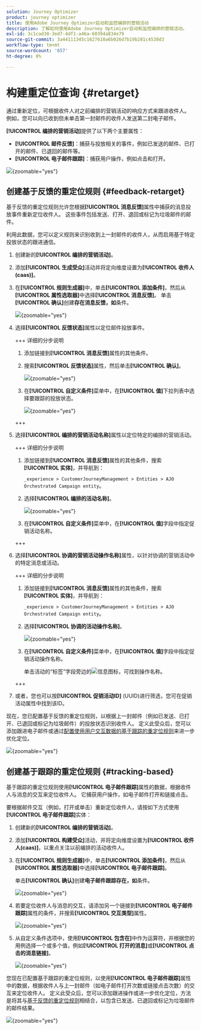 ```yaml
---
solution: Journey Optimizer
product: journey optimizer
title: 使用Adobe Journey Optimizer启动和监控编排的营销活动
description: 了解如何使用Adobe Journey Optimizer启动和监控编排的营销活动。
exl-id: 3c1cad30-3ed7-4df1-a46a-60394a834e79
source-git-commit: 3a44111345c1627610a6b026d7b19b281c4538d3
workflow-type: tm+mt
source-wordcount: '657'
ht-degree: 0%

---
```



# 构建重定位查询 {#retarget}

通过重新定位，可根据收件人对之前编排的营销活动的响应方式来跟进收件人。 例如，您可以向已收到但未单击第一封邮件的收件人发送第二封电子邮件。

**[!UICONTROL 编排的营销活动]**&#x200B;提供了以下两个主要属性：

* **[!UICONTROL 邮件反馈]**：捕获与投放相关的事件，例如已发送的邮件、已打开的邮件、已退回的邮件等。
* **[!UICONTROL 电子邮件跟踪]**：捕获用户操作，例如点击和打开。

![](assets/do-not-localize/retarget-schema.png){zoomable="yes"}


## 创建基于反馈的重定位规则 {#feedback-retarget}

基于反馈的重定位规则允许您根据&#x200B;**[!UICONTROL 消息反馈]**&#x200B;属性中捕获的消息投放事件重新定位收件人。 这些事件包括发送、打开、退回或标记为垃圾邮件的邮件。

利用此数据，您可以定义规则来识别收到上一封邮件的收件人，从而启用基于特定投放状态的跟进通信。

1. 创建新的&#x200B;**[!UICONTROL 编排的营销活动]**。

1. 添加&#x200B;**[!UICONTROL 生成受众]**&#x200B;活动并将定向维度设置为&#x200B;**[!UICONTROL 收件人(caas)]**。

1. 在&#x200B;**[!UICONTROL 规则生成器]**&#x200B;中，单击&#x200B;**[!UICONTROL 添加条件]**，然后从&#x200B;**[!UICONTROL 属性选取器]**&#x200B;中选择&#x200B;**[!UICONTROL 消息反馈]**。 单击&#x200B;**[!UICONTROL 确认]**&#x200B;创建&#x200B;**存在消息反馈，如**&#x200B;条件。

   ![](assets/retarget_1.png){zoomable="yes"}

1. 选择&#x200B;**[!UICONTROL 反馈状态]**&#x200B;属性以定位邮件投放事件。

   +++ 详细的分步说明

   1. 添加链接到&#x200B;**[!UICONTROL 消息反馈]**&#x200B;属性的其他条件。

   1. 搜索&#x200B;**[!UICONTROL 反馈状态]**&#x200B;属性，然后单击&#x200B;**[!UICONTROL 确认]**。

      ![](assets/retarget_3.png){zoomable="yes"}

   1. 在&#x200B;**[!UICONTROL 自定义条件]**&#x200B;菜单中，在&#x200B;**[!UICONTROL 值]**&#x200B;下拉列表中选择要跟踪的投放状态。

      ![](assets/retarget_4.png){zoomable="yes"}

   +++

1. 选择&#x200B;**[!UICONTROL 编排的营销活动名称]**&#x200B;属性以定位特定的编排的营销活动。

   +++ 详细的分步说明

   1. 添加链接到&#x200B;**[!UICONTROL 消息反馈]**&#x200B;属性的其他条件，搜索&#x200B;**[!UICONTROL 实体]**，并导航到：

      `_experience > CustomerJourneyManagement > Entities > AJO Orchestrated Campaign entity`。

   1. 选择&#x200B;**[!UICONTROL 编排的活动名称]**。

      ![](assets/retarget_5.png){zoomable="yes"}

   1. 在&#x200B;**[!UICONTROL 自定义条件]**&#x200B;菜单中，在&#x200B;**[!UICONTROL 值]**&#x200B;字段中指定促销活动名称。

   +++

1. 选择&#x200B;**[!UICONTROL 协调的营销活动操作名称]**&#x200B;属性，以针对协调的营销活动中的特定消息或活动。

   +++ 详细的分步说明

   1. 添加链接到&#x200B;**[!UICONTROL 消息反馈]**&#x200B;属性的其他条件，搜索&#x200B;**[!UICONTROL 实体]**，并导航到：

      `_experience > CustomerJourneyManagement > Entities > AJO Orchestrated Campaign entity`。

   1. 选择&#x200B;**[!UICONTROL 协调的活动操作名称]**。

      ![](assets/retarget_6.png){zoomable="yes"}

   1. 在&#x200B;**[!UICONTROL 自定义条件]**&#x200B;菜单中，在&#x200B;**[!UICONTROL 值]**&#x200B;字段中指定促销活动操作名称。

      单击活动的“标签”字段旁边的![信息图标](assets/do-not-localize/info-icon.svg)，可找到操作名称。

   +++

1. 或者，您也可以按&#x200B;**[!UICONTROL 促销活动ID]** (UUID)进行筛选，您可在促销活动属性中找到该ID。

现在，您已配置基于反馈的重定位规则，以根据上一封邮件（例如已发送、已打开、已退回或标记为垃圾邮件）的投放状态识别收件人。 定义此受众后，您可以添加跟进电子邮件或通过[配置使用用户交互数据的基于跟踪的重定位规则](#tracking-based)来进一步优化定位。

![](assets/retarget_9.png){zoomable="yes"}


## 创建基于跟踪的重定位规则 {#tracking-based}

基于跟踪的重定位规则使用&#x200B;**[!UICONTROL 电子邮件跟踪]**&#x200B;属性的数据，根据收件人与消息的交互来定位收件人。 它捕获用户操作，如电子邮件打开和链接点击。

要根据邮件交互（例如，打开或单击）重新定位收件人，请按如下方式使用&#x200B;**[!UICONTROL 电子邮件跟踪]**&#x200B;实体：

1. 创建新的&#x200B;**[!UICONTROL 编排的营销活动]**。

1. 添加&#x200B;**[!UICONTROL 构建受众]**&#x200B;活动，并将定向维度设置为&#x200B;**[!UICONTROL 收件人(caas)]**，以重点关注以前编排的活动收件人。

1. 在&#x200B;**[!UICONTROL 规则生成器]**&#x200B;中，单击&#x200B;**[!UICONTROL 添加条件]**，然后从&#x200B;**[!UICONTROL 属性选取器]**&#x200B;中选择&#x200B;**[!UICONTROL 电子邮件跟踪]**。

   单击&#x200B;**[!UICONTROL 确认]**&#x200B;创建&#x200B;**电子邮件跟踪存在，如**&#x200B;条件。

   ![](assets/retarget_2.png){zoomable="yes"}

1. 若要定位收件人与消息的交互，请添加另一个链接到&#x200B;**[!UICONTROL 电子邮件跟踪]**&#x200B;属性的条件，并搜索&#x200B;**[!UICONTROL 交互类型]**&#x200B;属性。

   ![](assets/retarget_7.png){zoomable="yes"}

1. 从自定义条件选项中，使用&#x200B;**[!UICONTROL 包含在]**&#x200B;中作为运算符，并根据您的用例选择一个或多个值，例如&#x200B;**[!UICONTROL 打开的消息]**&#x200B;或&#x200B;**[!UICONTROL 点击的消息链接]**。

   ![](assets/retarget_8.png){zoomable="yes"}

您现在已配置基于跟踪的重定位规则，以使用&#x200B;**[!UICONTROL 电子邮件跟踪]**&#x200B;属性中的数据，根据收件人与上一封邮件（如电子邮件打开次数或链接点击次数）的交互来定位收件人。 定义此受众后，您可以添加跟进操作或进一步优化定位，方法是将其与[基于反馈的重定位规则](#feedback-retarget)相结合，以包含已发送、已退回或标记为垃圾邮件的邮件结果。


![](assets/retarget_10.png){zoomable="yes"}
